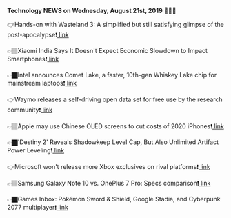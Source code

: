 <b>Technology NEWS on Wednesday, August 21st, 2019</b> 📡📡📡 

👉Hands-on with Wasteland 3: A simplified but still satisfying glimpse of the post-apocalypse❗️<a href='https://www.google.com/url?rct=j&sa=t&url=https://www.pcworld.com/article/3433241/hands-on-with-wasteland-3-a-simplified-but-still-satisfying-glimpse-of-the-post-apocalypse.html&ct=ga&cd=CAIyGmVjZmViYzNiZjFkNzQyNDM6Y29tOmVuOlVT&usg=AFQjCNG0A4znyLTLhWkHi6oXKgJ5Zdt0jg'> link</a>

👉🏽Xiaomi India Says It Doesn't Expect Economic Slowdown to Impact Smartphones❗️<a href='https://www.google.com/url?rct=j&sa=t&url=https://gadgets.ndtv.com/mobiles/news/xiaomi-india-phone-market-economy-slowdown-impact-2088456&ct=ga&cd=CAIyGmVjZmViYzNiZjFkNzQyNDM6Y29tOmVuOlVT&usg=AFQjCNFiWVw7jn9bniGIsEHAXHHD0w1T7w'> link</a>

👉🏿Intel announces Comet Lake, a faster, 10th-gen Whiskey Lake chip for mainstream laptops❗️<a href='https://www.google.com/url?rct=j&sa=t&url=https://www.pcworld.com/article/3431668/intel-announces-comet-lake-a-faster-10th-gen-whiskey-lake-chip-for-mainstream-laptops.html&ct=ga&cd=CAIyGmVjZmViYzNiZjFkNzQyNDM6Y29tOmVuOlVT&usg=AFQjCNFa-QO3h3T6p_-rDaDuGIY_i387Sg'> link</a>

👉Waymo releases a self-driving open data set for free use by the research community❗️<a href='https://www.google.com/url?rct=j&sa=t&url=https://techcrunch.com/2019/08/21/waymo-releases-a-self-driving-open-data-set-for-free-use-by-the-research-community/&ct=ga&cd=CAIyGmVjZmViYzNiZjFkNzQyNDM6Y29tOmVuOlVT&usg=AFQjCNFKA_EY_N6WQKH5Vlj0n3mUDLw-xA'> link</a>

👉🏽Apple may use Chinese OLED screens to cut costs of 2020 iPhones❗️<a href='https://www.google.com/url?rct=j&sa=t&url=https://venturebeat.com/2019/08/21/apple-may-use-chinese-oled-screens-to-cut-costs-of-2020-iphones/&ct=ga&cd=CAIyGmVjZmViYzNiZjFkNzQyNDM6Y29tOmVuOlVT&usg=AFQjCNELOZKW-NgTLBe1861E2V2OZLTP1w'> link</a>

👉🏿'Destiny 2' Reveals Shadowkeep Level Cap, But Also Unlimited Artifact Power Leveling❗️<a href='https://www.google.com/url?rct=j&sa=t&url=https://www.forbes.com/sites/paultassi/2019/08/21/destiny-2-reveals-shadowkeep-level-cap-but-also-unlimited-artifact-power-leveling/&ct=ga&cd=CAIyGmVjZmViYzNiZjFkNzQyNDM6Y29tOmVuOlVT&usg=AFQjCNGbV-1wWesPOQgdzhatJl7-NlbR0Q'> link</a>

👉Microsoft won't release more Xbox exclusives on rival platforms❗️<a href='https://www.google.com/url?rct=j&sa=t&url=https://www.engadget.com/2019/08/21/microsoft-xbox-exclusives/&ct=ga&cd=CAIyGmVjZmViYzNiZjFkNzQyNDM6Y29tOmVuOlVT&usg=AFQjCNG2lTwZOgskIB9KQiAZLVI8JJ7JfQ'> link</a>

👉🏽Samsung Galaxy Note 10 vs. OnePlus 7 Pro: Specs comparison❗️<a href='https://www.google.com/url?rct=j&sa=t&url=https://www.digitaltrends.com/mobile/samsung-galaxy-note-10-vs-oneplus-7-pro/&ct=ga&cd=CAIyGmVjZmViYzNiZjFkNzQyNDM6Y29tOmVuOlVT&usg=AFQjCNHjXOsSEpe73GSpRAwUNL5gwJrwSw'> link</a>

👉🏿Games Inbox: Pokémon Sword & Shield, Google Stadia, and Cyberpunk 2077 multiplayer❗️<a href='https://www.google.com/url?rct=j&sa=t&url=https://metro.co.uk/2019/08/21/games-inbox-pokemon-sword-shield-google-stadia-cyberpunk-2077-multiplayer-10606179/&ct=ga&cd=CAIyGmVjZmViYzNiZjFkNzQyNDM6Y29tOmVuOlVT&usg=AFQjCNH2uDmjCqce3Kvd5LW9B84OU3txnw'> link</a>

